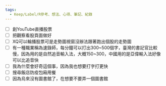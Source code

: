 ```yaml
---
tags:
  - Keep/Label/R參考、想法、心得、筆記、紀錄
---
```



- [ ] 創YouTube直播股票
- [ ] 把觀察看股頁面做好
- [ ] XQ可以輪播股票可是走勢圖視窗沒辦法跟著跑出個股的走勢圖
- [ ] 有一種職業稱為速錄師，每分鐘可以打出300~500個字，臺灣的書記官比較慢，因為用的是自然追音輸入法，大概150~300，中國用的是亞偉輸入法好像可以比追音快
- [ ] 我為什麼會好奇這個事，因為我也想要打字打更快
- [ ] 搜尋飯店防疫包廂用餐
- [ ] 因為烏來沒有圖書館了，在想要不要弄一個圖書館